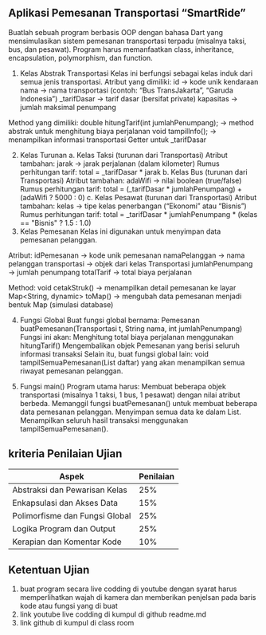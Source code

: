## Aplikasi Pemesanan Transportasi “SmartRide”
Buatlah sebuah program berbasis OOP dengan bahasa Dart yang mensimulasikan sistem pemesanan transportasi terpadu (misalnya taksi, bus, dan pesawat). Program harus memanfaatkan class, inheritance, encapsulation, polymorphism, dan function.

1. Kelas Abstrak Transportasi
Kelas ini berfungsi sebagai kelas induk dari semua jenis transportasi.
Atribut yang dimiliki:
id → kode unik kendaraan
nama → nama transportasi (contoh: “Bus TransJakarta”, “Garuda Indonesia”)
_tarifDasar → tarif dasar (bersifat private)
kapasitas → jumlah maksimal penumpang

Method yang dimiliki:
double hitungTarif(int jumlahPenumpang); → method abstrak untuk menghitung biaya perjalanan
void tampilInfo(); → menampilkan informasi transportasi
Getter untuk _tarifDasar

2. Kelas Turunan
a. Kelas Taksi (turunan dari Transportasi)
Atribut tambahan:
jarak → jarak perjalanan (dalam kilometer)
Rumus perhitungan tarif:
total = _tarifDasar * jarak
b. Kelas Bus (turunan dari Transportasi)
Atribut tambahan:
adaWifi → nilai boolean (true/false)
Rumus perhitungan tarif:
total = (_tarifDasar * jumlahPenumpang) + (adaWifi ? 5000 : 0)
c. Kelas Pesawat (turunan dari Transportasi)
Atribut tambahan:
kelas → tipe kelas penerbangan (“Ekonomi” atau “Bisnis”)
Rumus perhitungan tarif:
total = _tarifDasar * jumlahPenumpang * (kelas == "Bisnis" ? 1.5 : 1.0)
3. Kelas Pemesanan
Kelas ini digunakan untuk menyimpan data pemesanan pelanggan.

Atribut:
idPemesanan → kode unik pemesanan
namaPelanggan → nama pelanggan
transportasi → objek dari kelas Transportasi
jumlahPenumpang → jumlah penumpang
totalTarif → total biaya perjalanan

Method:
void cetakStruk() → menampilkan detail pemesanan ke layar
Map<String, dynamic> toMap() → mengubah data pemesanan menjadi bentuk Map (simulasi database)

4. Fungsi Global
Buat fungsi global bernama:
Pemesanan buatPemesanan(Transportasi t, String nama, int jumlahPenumpang)
Fungsi ini akan:
Menghitung total biaya perjalanan menggunakan hitungTarif()
Mengembalikan objek Pemesanan yang berisi seluruh informasi transaksi
Selain itu, buat fungsi global lain:
void tampilSemuaPemesanan(List<Pemesanan> daftar)
yang akan menampilkan semua riwayat pemesanan pelanggan.

5. Fungsi main()
Program utama harus:
Membuat beberapa objek transportasi (misalnya 1 taksi, 1 bus, 1 pesawat) dengan nilai atribut berbeda.
Memanggil fungsi buatPemesanan() untuk membuat beberapa data pemesanan pelanggan.
Menyimpan semua data ke dalam List<Pemesanan>.
Menampilkan seluruh hasil transaksi menggunakan tampilSemuaPemesanan().

## kriteria Penilaian Ujian
| Aspek                          | Penilaian |
| ------------------------------ | --------- |
| Abstraksi dan Pewarisan Kelas  | 25%       |
| Enkapsulasi dan Akses Data     | 15%       |
| Polimorfisme dan Fungsi Global | 25%       |
| Logika Program dan Output      | 25%       |
| Kerapian dan Komentar Kode     | 10%       |

## Ketentuan Ujian
1. buat program secara live codding di youtube dengan syarat harus memperlihatkan wajah di kamera dan memberikan penjelsan pada baris kode atau fungsi yang di buat
2. link youtube live codding di kumpul di github readme.md
3. link github di kumpul di class room
